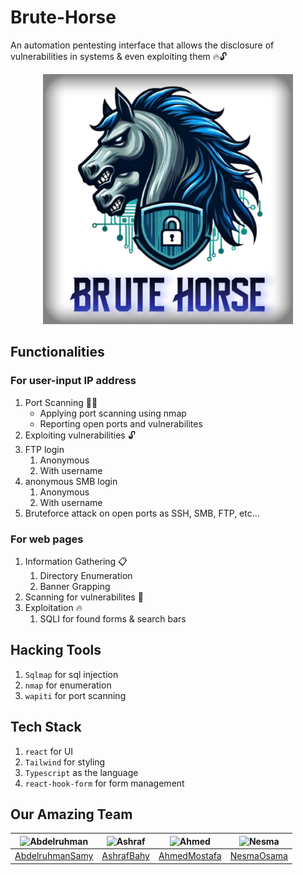 # Brute-Horse
An automation pentesting interface that allows the disclosure of vulnerabilities in systems &amp; even exploiting them 🔥🔓

<p align="center">
<img src="./assets/BruteHorse.jpeg" width="400px">
</p> 

## Functionalities
### For user-input IP address 
1. Port Scanning 🕵️‍♂️
   - Applying port scanning using nmap 
   - Reporting open ports and vulnerabilites
  1. Exploiting vulnerabilities 🔓 
  2. FTP login 
     1. Anonymous
     2. With username
  3. anonymous SMB login
     1. Anonymous
     2. With username
  4. Bruteforce attack on open ports as SSH, SMB, FTP, etc...
### For web pages
1. Information Gathering 📋
   1. Directory Enumeration
   2. Banner Grapping
2. Scanning for vulnerabilites 🔎
3. Exploitation 🔥
   1. SQLI for found forms & search bars

## Hacking Tools
1. `Sqlmap` for sql injection
2. `nmap` for enumeration
3. `wapiti` for port scanning

## Tech Stack
1. `react` for UI
2. `Tailwind` for styling
3. `Typescript` as the language
4. `react-hook-form` for form management

## Our Amazing Team

| <img src="https://avatars.githubusercontent.com/u/121282837?v=4" width="100px" alt="Abdelruhman"> | <img src="https://avatars.githubusercontent.com/u/111181298?v=4" width="100px" alt="Ashraf"> | <img src="https://avatars.githubusercontent.com/u/88963866?v=4" width="100px" alt="Ahmed"> | <img src="https://avatars.githubusercontent.com/u/128908402?v=4" width="100px" alt="Nesma"> |
| ------------------------------------------------------------------------------------------------- | ----------------------------------------------------------------------------------------- | ------------------------------------------------------------------------------------------- | ------------------------------------------------------------------------------------------- |
| [AbdelruhmanSamy](https://github.com/AbdelruhmanSamy/)                                            | [AshrafBahy](https://github.com/Ashraf-Bahy)                                              | [AhmedMostafa](https://github.com/New-pro125)                                                  | [NesmaOsama](https://github.com/Nesma-Osama)                                         |
